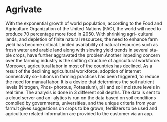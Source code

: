 # Agrivate
With the exponential growth of world population, according to the Food and Agriculture Organization of the United Nations (FAO), the world will need to produce 70 percentage more food in 2050. With shrinking agri- cultural lands, and depletion of finite natural resources, the need to enhance farm yield has become critical. Limited availability of natural resources such as fresh water and arable land along with slowing yield trends in several sta- ple crops, have further aggravated the problem.Another impeding concern over the farming industry is the shifting structure of agricultural workforce. Moreover, agricultural labor in most of the countries has declined. As a result of the declining agricultural workforce, adoption of internet connectivity so- lutions in farming practices has been triggered, to reduce the need for manual labor. It is a device that determines the soil nutrient levels (Nitrogen, Phos- phorous, Potassium), pH and soil moisture levels in real time. The analysis is done in 3 different soil depths. The data is sent to a cloud server and an- alytics is run on the data based on soil conditions compiled by governments, universities, and the unique criteria from your farm.It gives suggestions on crops to be grown, fertilizers to be used and agriculture related information are provided to the customer via an app.
